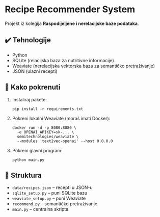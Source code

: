 # Recipe Recommender System

Projekt iz kolegija **Raspodijeljene i nerelacijske baze podataka**.

## ✔️ Tehnologije
- Python
- SQLite (relacijska baza za nutritivne informacije)
- Weaviate (nerelacijska vektorska baza za semantičko pretraživanje)
- JSON (ulazni recepti)

## 🚀 Kako pokrenuti
1. Instaliraj pakete:
   ```
   pip install -r requirements.txt
   ```

2. Pokreni lokalni Weaviate (moraš imati Docker):
   ```
   docker run -d -p 8080:8080 \
     -e OPENAI_APIKEY=sk-... \
     semitechnologies/weaviate \
     --modules 'text2vec-openai' --host 0.0.0.0
   ```

3. Pokreni glavni program:
   ```
   python main.py
   ```

## 📁 Struktura
- `data/recipes.json` – recepti u JSON-u
- `sqlite_setup.py` – puni SQLite bazu
- `weaviate_setup.py` – puni Weaviate
- `recommend.py` – semantičko pretraživanje
- `main.py` – centralna skripta

